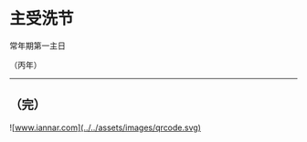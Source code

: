 # 主受洗节

常年期第一主日
<!-- .element: class="center" -->

（丙年）
<!-- .element: class="center" -->

---

## （完）

![www.iannar.com](../../assets/images/qrcode.svg)

<!-- .element: class="center" -->
